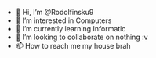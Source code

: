 - 👋 Hi, I’m @Rodolfinsku9
- 👀 I’m interested in Computers
- 🌱 I’m currently learning Informatic
- 💞️ I’m looking to collaborate on nothing :v
- 📫 How to reach me my house brah

<!---
Rodolfinsku9/Rodolfinsku9 is a ✨ special ✨ repository because its `README.md` (this file) appears on your GitHub profile.
You can click the Preview link to take a look at your changes.
--->
